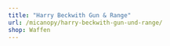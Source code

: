```yaml
---
title: "Harry Beckwith Gun & Range"
url: /micanopy/harry-beckwith-gun-und-range/
shop: Waffen
---
```

